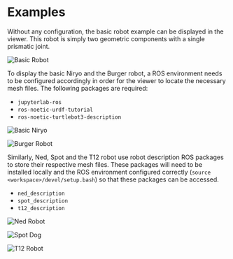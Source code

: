 # Examples

Without any configuration, the basic robot example can be displayed in the viewer. This robot is simply two geometric components with a single prismatic joint.

![Basic Robot](_static/exBasic.png)

To display the basic Niryo and the Burger robot, a ROS environment needs to be configured accordingly in order for the viewer to locate the necessary mesh files. The following packages are required:

- `jupyterlab-ros`
- `ros-noetic-urdf-tutorial`
- `ros-noetic-turtlebot3-description`

![Basic Niryo](_static/exNiryo.png)

![Burger Robot](_static/exBurger.png)

Similarly, Ned, Spot and the T12 robot use robot description ROS packages to store their respective mesh files. These packages will need to be installed locally and the ROS environment configured correctly (`source <workspace>/devel/setup.bash`) so that these packages can be accessed.

- `ned_description`
- `spot_description`
- `t12_description`

![Ned Robot](_static/exNed2.png)

![Spot Dog](_static/exSpot.png)

![T12 Robot](_static/exT12.png)
